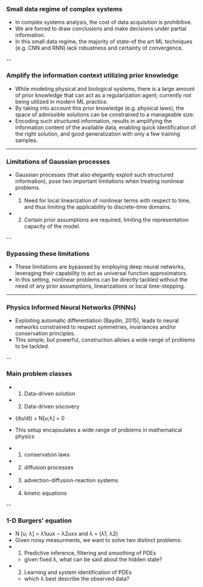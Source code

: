 ### Small data regime of complex systems
- In complex systems analysis, the cost of data acquisition is prohibitive.
- We are forced to draw conclusions and make decisions under partial information.
- In this small data regime, the majority of state-of the art ML techniques (e.g. CNN and RNN) lack robustness and certainty of convergence.

--

### Amplify the information context utilizing prior knowledge
- While modeling physical and biological systems, there is a large amount of prior knowledge that can act as a regularization agent; currently not being utilized in modern ML practice.
- By taking into account this prior knowledge (e.g. physical laws), the space of admissible solutions can be constrained to a manageable size.
- Encoding such structured information, results in amplifying the information content of the available data, enabling quick identification of the right solution, and good generalization with only a few training samples.

---

### Limitations of Gaussian processes
- Gaussian processes (that also elegantly exploit such structured information), pose two important limitations when treating nonlinear problems.
- 1) Need for local linearization of nonlinear terms with respect to time, and thus limiting the applicability to discrete-time domains.
- 2) Certain prior assumptions are required, limiting the representation capacity of the model.

--

### Bypassing these limitations
- These limitations are bypassed by employing deep neural networks, leveraging their capability to act as universal function approximators.
- In this setting, nonlinear problems can be directly tackled without the need of any prior assumptions, linearizations or local time-stepping.

---

### Physics Informed Neural Networks (PINNs)
- Exploiting automatic differentiation (Baydin, 2015), leads to neural networks constrained to respect symmetries, invariances and/or conservation principles.
- This simple, but powerful, construction allows a wide range of problems to be tackled.

--

### Main problem classes
- 1) Data-driven solution
- 2) Data-driven siscovery

- (du/dt) + N[u;λ] = 0
- This setup encapsulates a wide range of problems in mathematical physics
- 1) conservation laws
- 2) diffusion processes
- 3) advection-diffusion-reaction systems
- 4) kinetic equations

--

### 1-D Burgers' equation
- N [u; λ] = λ1uux − λ2uxx and λ = (λ1, λ2)
- Given noisy measurments, we want to solve two distinct problems:
- 1) Predictive inference, filtering and smoothing of PDEs
	- given fixed λ, what can be said about the hidden state?
- 2) Learning and system identification of PDEs
	- which λ best describe the observed data?

